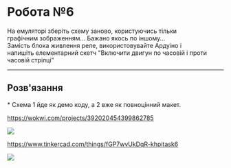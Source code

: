 # Робота №6

На емуляторі зберіть схему заново, користуючись тільки  
графічним зображенням... Бажано якось по іншому...  
Замість блока живлення реле, використовувайте Ардуіно і  
напишіть елементарний скетч "Включити двигун по часовій і проти часовій стрілці"

---

## Розв'язання

\* Схема 1 йде як демо коду, а 2 вже як повноцінний макет.

https://wokwi.com/projects/392020454399862785

<img src="./diagram.png" />

https://www.tinkercad.com/things/fGP7wvUkDqR-khpitask6

<img src="./diagram_2.png" />
